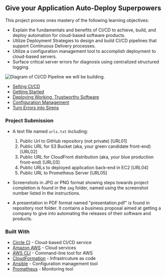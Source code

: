 ## Give your Application Auto-Deploy Superpowers

This project proves ones mastery of the following learning objectives:

- Explain the fundamentals and benefits of CI/CD to achieve, build, and deploy automation for cloud-based software products.
- Utilize Deployment Strategies to design and build CI/CD pipelines that support Continuous Delivery processes.
- Utilize a configuration management tool to accomplish deployment to cloud-based servers.
- Surface critical server errors for diagnosis using centralized structured logging.

![Diagram of CI/CD Pipeline we will be building.](udapeople.png)


* [Selling CI/CD](instructions/0-selling-cicd.md)
* [Getting Started](instructions/1-getting-started.md)
* [Deploying Working, Trustworthy Software](instructions/2-deploying-trustworthy-code.md)
* [Configuration Management](instructions/3-configuration-management.md)
* [Turn Errors into Sirens](instructions/4-turn-errors-into-sirens.md)

### Project Submission


- A text file named `urls.txt` including:
  1. Public Url to GitHub repository (not private) [URL01]
  1. Public URL for S3 Bucket (aka, your green candidate front-end) [URL02]
  1. Public URL for CloudFront distribution (aka, your blue production front-end) [URL03]
  1. Public URLs to deployed application back-end in EC2 [URL04]
  1. Public URL to Prometheus Server [URL05]

- Screenshots in JPG or PNG format showing steps towards project completion is found in the `img` folder, named using the screenshot number listed in the instructions.

- A presentation in PDF format named "presentation.pdf" is found in repository root folder. It contains a business proposal aimed at getting a company to give into automating the releases of their software and products.

### Built With

- [Circle CI](www.circleci.com) - Cloud-based CI/CD service
- [Amazon AWS](https://aws.amazon.com/) - Cloud services
- [AWS CLI](https://aws.amazon.com/cli/) - Command-line tool for AWS
- [CloudFormation](https://aws.amazon.com/cloudformation/) - Infrastrcuture as code
- [Ansible](https://www.ansible.com/) - Configuration management tool
- [Prometheus](https://prometheus.io/) - Monitoring tool

